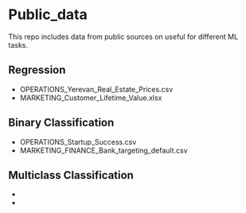 # Public_data
This repo includes data from public sources on useful for different ML tasks.

## Regression
- OPERATIONS_Yerevan_Real_Estate_Prices.csv
- MARKETING_Customer_Lifetime_Value.xlsx

## Binary Classification
- OPERATIONS_Startup_Success.csv
- MARKETING_FINANCE_Bank_targeting_default.csv

## Multiclass Classification
- 
- 
